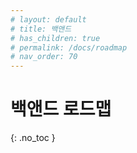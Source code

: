 ```yaml
---
# layout: default
# title: 백앤드
# has_children: true
# permalink: /docs/roadmap
# nav_order: 70
---
```


# 백앤드 로드맵
{: .no_toc }

